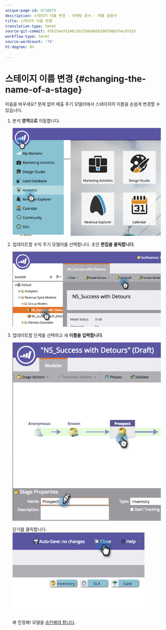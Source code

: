 ```yaml
---
unique-page-id: 4718675
description: 스테이지 이름 변경 - 마케팅 문서 - 제품 설명서
title: 스테이지 이름 변경
translation-type: tm+mt
source-git-commit: 47b2fee7d146c3dc558d4bbb10070683f4cdfd3d
workflow-type: tm+mt
source-wordcount: '74'
ht-degree: 0%

---
```



# 스테이지 이름 변경 {#changing-the-name-of-a-stage}

마음을 바꾸세요? 문제 없어 매출 주기 모델러에서 스테이지의 이름을 손쉽게 변경할 수 있습니다.

1. 분석 **영역으로** 이동합니다.

   ![](assets/image2015-4-27-23-3a18-3a34.png)

1. 업데이트할 수익 주기 모델러를 선택합니다. 초안 **편집을 클릭합니다**.

   ![](assets/image2015-4-27-17-3a36-3a33.png)

1. 업데이트할 단계를 선택하고 새 **이름을 입력합니다**.

   ![](assets/image2015-4-27-17-3a40-3a46.png)

   닫기를 클릭합니다.
   ![](assets/image2015-4-27-17-3a41-3a51.png)

   봐 진정해! 모델을 [승인해야 합니다](approve-unapprove-a-revenue-model.md).

